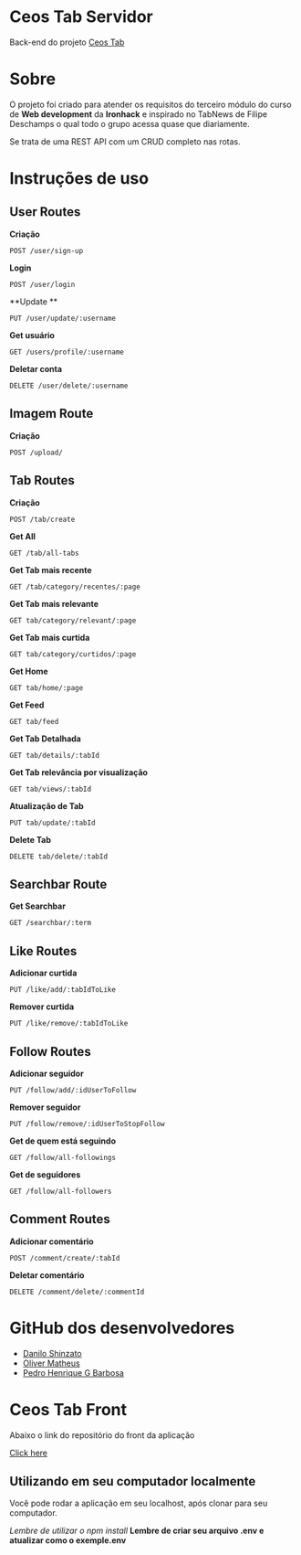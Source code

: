 # Ceos Tab Servidor

Back-end do projeto  [Ceos Tab](https://github.com/olivermatheus-dev/project3-client)

# Sobre

O projeto foi criado para atender os requisitos do terceiro módulo do curso de **Web development** da **Ironhack**
e inspirado no TabNews de Filipe Deschamps o qual todo o grupo acessa quase que diariamente.

Se trata de uma REST API com um CRUD completo nas rotas.



# Instruções de uso



## User Routes

**Criação**

    POST /user/sign-up

**Login**

    POST /user/login

**Update **

    PUT /user/update/:username
    
**Get usuário**

    GET /users/profile/:username
     
**Deletar conta**

    DELETE /user/delete/:username
    

## Imagem Route

**Criação**

    POST /upload/

    
## Tab Routes

**Criação**

    POST /tab/create
    
**Get All**

    GET /tab/all-tabs
    
  **Get Tab mais recente**

    GET /tab/category/recentes/:page

**Get Tab mais relevante**

    GET tab/category/relevant/:page
    
 **Get Tab mais curtida**

    GET tab/category/curtidos/:page
  
   **Get Home**

    GET tab/home/:page
  
   **Get Feed**

    GET tab/feed
    
**Get Tab Detalhada**

    GET tab/details/:tabId

**Get Tab relevância por visualização**

	GET tab/views/:tabId

**Atualização de Tab**

	PUT tab/update/:tabId

**Delete Tab**

    DELETE tab/delete/:tabId


## Searchbar Route

**Get Searchbar**

    GET /searchbar/:term

## Like Routes

**Adicionar curtida**

    PUT /like/add/:tabIdToLike

**Remover curtida**

    PUT /like/remove/:tabIdToLike


## Follow Routes

**Adicionar seguidor**

    PUT /follow/add/:idUserToFollow
    
 **Remover seguidor**

    PUT /follow/remove/:idUserToStopFollow
    
   **Get de quem está seguindo**

    GET /follow/all-followings
    
   **Get de seguidores**

    GET /follow/all-followers
    
  ## Comment Routes

**Adicionar comentário**

    POST /comment/create/:tabId
    
**Deletar comentário**

    DELETE /comment/delete/:commentId

# GitHub dos desenvolvedores


- [Danilo Shinzato](https://github.com/dtshinzato)
- [Oliver Matheus](https://github.com/olivermatheus-dev)
- [Pedro Henrique G Barbosa](https://github.com/Per00)

# Ceos Tab Front

Abaixo o link do repositório do front da aplicação

[Click here](https://github.com/olivermatheus-dev/project3-client)

## Utilizando em seu computador localmente
Você pode rodar a aplicação em seu localhost, após clonar para seu computador.

*Lembre de utilizar o npm install*
**Lembre de criar seu arquivo .env e atualizar como o  exemple.env**
